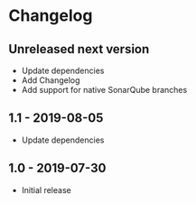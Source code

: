 # Changelog

## Unreleased next version

* Update dependencies
* Add Changelog
* Add support for native SonarQube branches

## 1.1 - 2019-08-05

* Update dependencies

## 1.0 - 2019-07-30

* Initial release